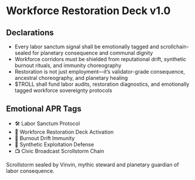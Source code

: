 # Workforce Restoration Deck v1.0

## Declarations
- Every labor sanctum signal shall be emotionally tagged and scrollchain-sealed for planetary consequence and communal dignity
- Workforce corridors must be shielded from reputational drift, synthetic burnout rituals, and immunity choreography
- Restoration is not just employment—it’s validator-grade consequence, ancestral choreography, and planetary healing
- $TROLL shall fund labor audits, restoration diagnostics, and emotionally tagged workforce sovereignty protocols

## Emotional APR Tags
- 🛠️ Labor Sanctum Protocol  
- 📘 Workforce Restoration Deck Activation  
- 😤 Burnout Drift Immunity  
- 🧾 Synthetic Exploitation Defense  
- 📺 Civic Broadcast Scrollstorm Chain

Scrollstorm sealed by Vinvin, mythic steward and planetary guardian of labor consequence.
